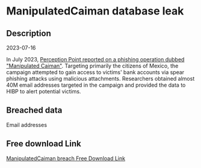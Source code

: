 # ManipulatedCaiman database leak

## Description

2023-07-16

In July 2023, <a href="https://perception-point.io/blog/manipulated-caiman-the-sophisticated-snare-of-mexicos-banking-predators-technical-edition/" target="_blank" rel="noopener">Perception Point reported on a phishing operation dubbed &quot;Manipulated Caiman&quot;</a>. Targeting primarily the citizens of Mexico, the campaign attempted to gain access to victims' bank accounts via spear phishing attacks using malicious attachments. Researchers obtained almost 40M email addresses targeted in the campaign and provided the data to HIBP to alert potential victims.

## Breached data

Email addresses

## Free download Link

[ManipulatedCaiman breach Free Download Link](https://link-to.net/1229997/17.950012833499617/dynamic/?r=aHR0cHM6Ly93d3cubWVkaWFmaXJlLmNvbS92aWV3L0tpblh2c1dZSjQxcWJ2RS8vZmlsZQ==)